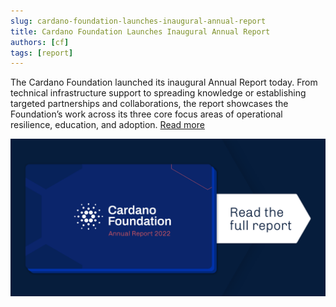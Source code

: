 ```yaml
---
slug: cardano-foundation-launches-inaugural-annual-report
title: Cardano Foundation Launches Inaugural Annual Report
authors: [cf]
tags: [report]
---
```


The Cardano Foundation launched its inaugural Annual Report today. From technical infrastructure support to spreading knowledge or establishing targeted partnerships and collaborations, the report showcases the Foundation’s work across its three core focus areas of operational resilience, education, and adoption. [Read more](https://cardanofoundation.org/en/news/cardano-foundation-launches-inaugural-annual-report/)

![Annual Report 2022](./banner.png)